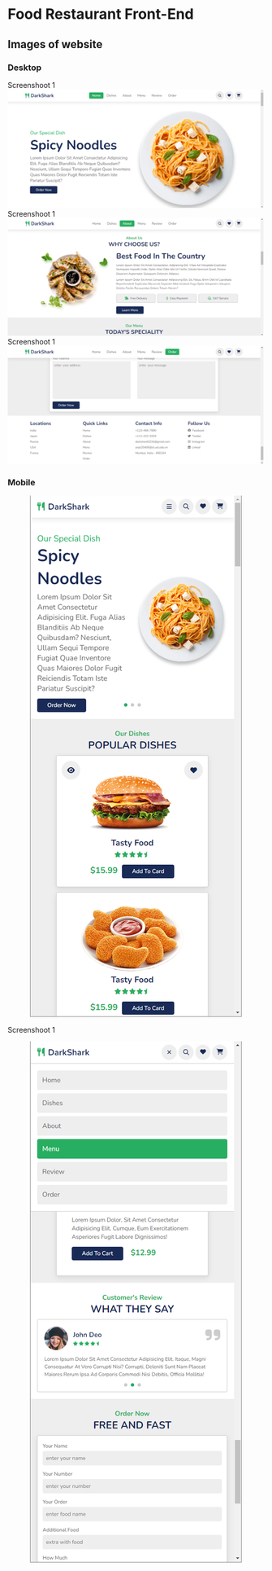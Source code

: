 # Food Restaurant Front-End

## Images of website

### Desktop
Screenshoot 1
![image](/screenshoots/Screenshoot1.png)
Screenshoot 1
![image2](/screenshoots/Screenshoot2.png)
Screenshoot 1
![image3](/screenshoots/Screenshoot3.png)

### Mobile

<p align="center">
  <img src="/screenshoots/Screenshoot4.png" />
</p>
Screenshoot 1
<p align="center">
  <img src="/screenshoots/Screenshoot5.png" />
</p>
